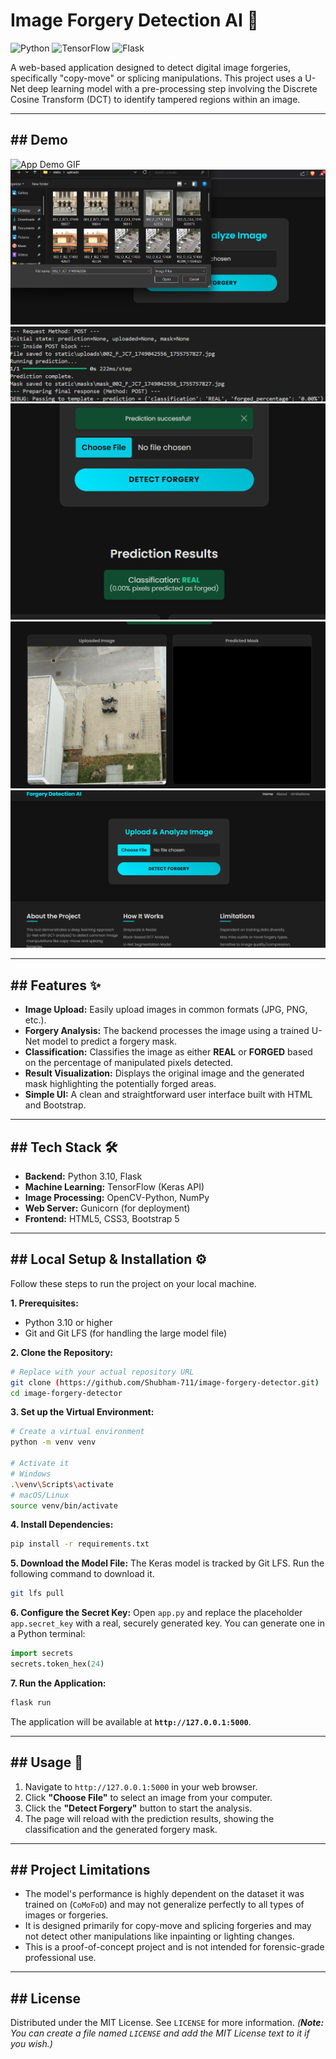 # Image Forgery Detection AI 📸

![Python](https://img.shields.io/badge/Python-3.10-blue.svg)
![TensorFlow](https://img.shields.io/badge/TensorFlow-2.x-orange.svg)
![Flask](https://img.shields.io/badge/Flask-3.0-black.svg)

A web-based application designed to detect digital image forgeries, specifically "copy-move" or splicing manipulations. This project uses a U-Net deep learning model with a pre-processing step involving the Discrete Cosine Transform (DCT) to identify tampered regions within an image.

***

## ## Demo
![App Demo GIF](./demo/demo.gif)
![App Screenshot](./demo/ss1.png)
![App Screenshot](./demo/ss2.png)
![App Screenshot](./demo/ss3.png)
![App Screenshot](./demo/ss4.png)
![App Screenshot](./demo/ss5.png)

***

## ## Features ✨

* **Image Upload:** Easily upload images in common formats (JPG, PNG, etc.).
* **Forgery Analysis:** The backend processes the image using a trained U-Net model to predict a forgery mask.
* **Classification:** Classifies the image as either **REAL** or **FORGED** based on the percentage of manipulated pixels detected.
* **Result Visualization:** Displays the original image and the generated mask highlighting the potentially forged areas.
* **Simple UI:** A clean and straightforward user interface built with HTML and Bootstrap.

***

## ## Tech Stack 🛠️

* **Backend:** Python 3.10, Flask
* **Machine Learning:** TensorFlow (Keras API)
* **Image Processing:** OpenCV-Python, NumPy
* **Web Server:** Gunicorn (for deployment)
* **Frontend:** HTML5, CSS3, Bootstrap 5

***

## ## Local Setup & Installation ⚙️

Follow these steps to run the project on your local machine.

**1. Prerequisites:**
* Python 3.10 or higher
* Git and Git LFS (for handling the large model file)

**2. Clone the Repository:**
```bash
# Replace with your actual repository URL
git clone (https://github.com/Shubham-711/image-forgery-detector.git)
cd image-forgery-detector
```

**3. Set up the Virtual Environment:**
```bash
# Create a virtual environment
python -m venv venv

# Activate it
# Windows
.\venv\Scripts\activate
# macOS/Linux
source venv/bin/activate
```

**4. Install Dependencies:**
```bash
pip install -r requirements.txt
```

**5. Download the Model File:**
The Keras model is tracked by Git LFS. Run the following command to download it.
```bash
git lfs pull
```

**6. Configure the Secret Key:**
Open `app.py` and replace the placeholder `app.secret_key` with a real, securely generated key. You can generate one in a Python terminal:
```python
import secrets
secrets.token_hex(24)
```

**7. Run the Application:**
```bash
flask run
```
The application will be available at **`http://127.0.0.1:5000`**.

***

## ## Usage 🚀

1.  Navigate to `http://127.0.0.1:5000` in your web browser.
2.  Click **"Choose File"** to select an image from your computer.
3.  Click the **"Detect Forgery"** button to start the analysis.
4.  The page will reload with the prediction results, showing the classification and the generated forgery mask.

***

## ## Project Limitations

* The model's performance is highly dependent on the dataset it was trained on (`CoMoFoD`) and may not generalize perfectly to all types of images or forgeries.
* It is designed primarily for copy-move and splicing forgeries and may not detect other manipulations like inpainting or lighting changes.
* This is a proof-of-concept project and is not intended for forensic-grade professional use.

***

## ## License

Distributed under the MIT License. See `LICENSE` for more information.
*(**Note:** You can create a file named `LICENSE` and add the MIT License text to it if you wish.)*